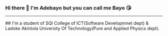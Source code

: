 ### Hi there  👋 I'm Adebayo but you can call me Bayo 😘
<hr>
## I'm a student of SQI College of ICT(Software Developmnet dept) & Ladoke Akintola University Of Technology(Pure and Applied Physics dept).
<!--
**adebayoAdesina/adebayoAdesina** is a ✨ _special_ ✨ repository because its `README.md` (this file) appears on your GitHub profile.

Here are some ideas to get you started:
-->
- 🔭 I’m currently working on Cloned Instagram application with Flutter and Firebase.
- 🌱 I’m currently learning Flutter.
- 👯 I’m looking to collaborate on any frontend projects (Web or application development).
- 🤔 I’m looking for help with an Intern in any TECH company or organization.
- 💬 Ask me about anything.
- 📫 How to reach me: ...
      <p align="center">
        //<a href="https://charalambosioannou.github.io/" target="_blank" rel="noopener noreferrer"> <img src="https://raw.githubusercontent.com/iconic/open-iconic/master/svg/globe.svg" alt="Python" height="40" style="vertical-align:top; margin:4px"> </a>
        <a href="https://www.linkedin.com/in/adebayo-adesina-547491206/" target="_blank" rel="noopener noreferrer"> <img src="https://cdn.jsdelivr.net/npm/simple-icons@v3/icons/linkedin.svg" alt="Python" height="40" style="vertical-align:top; margin:4px"></a>
        <a href="mailto:adebayoadesina789@gmail.com"> <img src="https://cdn.jsdelivr.net/npm/simple-icons@v3/icons/gmail.svg" alt="Python" height="40" style="vertical-align:top; margin:4px"></a>
      </p>
- 😄 Pronouns: ...
- ⚡ Fun fact: I love coding and solving problems.
- 💻 Language and Tools
  ![](https://visitor-badge.laobi.icu/badge?page_id=adebayoAdesina.adebayoAdesina)

![GitHub stats](https://github-readme-stats.vercel.app/api?username=CharalambosIoannou&show_icons=true&theme=tokyonight)

![Top Langs](https://github-readme-stats.vercel.app/api/top-langs/?username=adebayoAdesina&theme=tokyonight)
